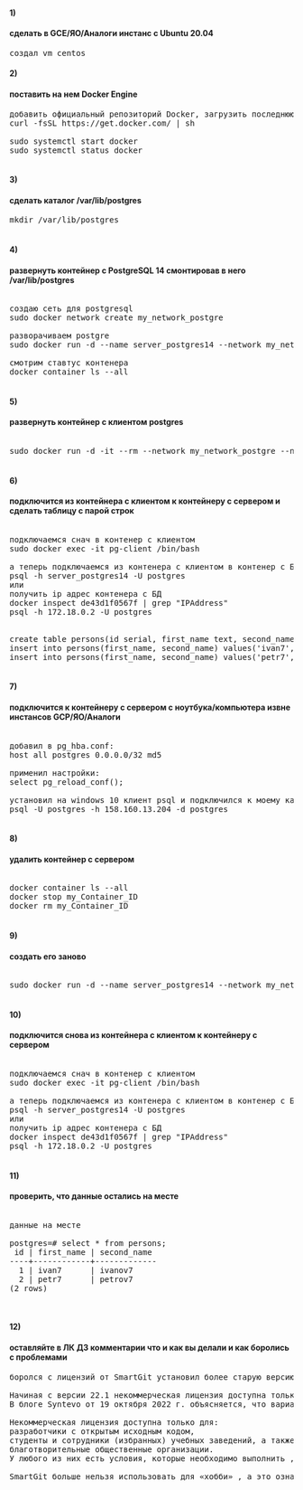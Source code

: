 #### 1)

#### сделать в GCE/ЯО/Аналоги инстанс с Ubuntu 20.04


<pre>
создал vm centos 
</pre>

#### 2)

#### поставить на нем Docker Engine

<pre>
добавить официальный репозиторий Docker, загрузить последнюю версию Docker и установить ее
curl -fsSL https://get.docker.com/ | sh

sudo systemctl start docker
sudo systemctl status docker

</pre>

#### 3)

#### сделать каталог /var/lib/postgres

<pre>
mkdir /var/lib/postgres

</pre>

#### 4)

####  развернуть контейнер с PostgreSQL 14 смонтировав в него /var/lib/postgres

<pre>

создаю сеть для postgresql
sudo docker network create my_network_postgre

разворачиваем postgre
sudo docker run -d --name server_postgres14 --network my_network_postgre -e POSTGRES_PASSWORD=postgres -p 5432:5432 -v /var/lib/postgres:/var/lib/postgresql/data postgres:14

смотрим ставтус контенера
docker container ls --all

</pre>



#### 5)

####   развернуть контейнер с клиентом postgres

<pre>

sudo docker run -d -it --rm --network my_network_postgre --name pg-client postgres:14 psql -h server_postgres14 -U postgres

</pre>



#### 6)

####  подключится из контейнера с клиентом к контейнеру с сервером и сделать таблицу с парой строк

<pre>

подключаемся снач в контенер с клиентом
sudo docker exec -it pg-client /bin/bash

а теперь подключаемся из контенера с клиентом в контенер с БД
psql -h server_postgres14 -U postgres
или
получить ip адрес контенера с БД
docker inspect de43d1f0567f | grep "IPAddress"
psql -h 172.18.0.2 -U postgres


create table persons(id serial, first_name text, second_name text);
insert into persons(first_name, second_name) values('ivan7', 'ivanov7');
insert into persons(first_name, second_name) values('petr7', 'petrov7');

</pre>



#### 7)

####  подключится к контейнеру с сервером с ноутбука/компьютера извне инстансов GCP/ЯО/Аналоги

<pre>

добавил в pg_hba.conf: 
host all postgres 0.0.0.0/32 md5

применил наcтройки:
select pg_reload_conf();

установил на windows 10 клиент psql и подключился к моему каластеру postgres на виртуалке
psql -U postgres -h 158.160.13.204 -d postgres

</pre>



#### 8)

####  удалить контейнер с сервером

<pre>

docker container ls --all
docker stop my_Container_ID
docker rm my_Container_ID

</pre>


#### 9)

####  создать его заново

<pre>

sudo docker run -d --name server_postgres14 --network my_network_postgre -e POSTGRES_PASSWORD=postgres -p 5432:5432 -v /var/lib/postgres:/var/lib/postgresql/data postgres:14

</pre>



#### 10)

####   подключится снова из контейнера с клиентом к контейнеру с сервером

<pre>

подключаемся снач в контенер с клиентом
sudo docker exec -it pg-client /bin/bash

а теперь подключаемся из контенера с клиентом в контенер с БД
psql -h server_postgres14 -U postgres
или
получить ip адрес контенера с БД
docker inspect de43d1f0567f | grep "IPAddress"
psql -h 172.18.0.2 -U postgres

</pre>



#### 11)

####   проверить, что данные остались на месте

<pre>

данные на месте

postgres=# select * from persons;
 id | first_name | second_name
----+------------+-------------
  1 | ivan7      | ivanov7
  2 | petr7      | petrov7
(2 rows)


</pre>



#### 12)

####   оставляйте в ЛК ДЗ комментарии что и как вы делали и как боролись с проблемами

<pre>
боролся с лицензий от SmartGit установил более старую версию с бесплатной лицензией)

Начиная с версии 22.1 некоммерческая лицензия доступна только по запросу.
В блоге Syntevo от 19 октября 2022 г. объясняется, что варианты лицензирования были изменены в версии 22.1. 

Некоммерческая лицензия доступна только для:
разработчики с открытым исходным кодом,
студенты и сотрудники (избранных) учебных заведений, а также
благотворительные общественные организации.
У любого из них есть условия, которые необходимо выполнить , прежде чем может быть выдана некоммерческая лицензия.

SmartGit больше нельзя использовать для «хобби» , а это означает, что старые ответы неактуальны: по умолчанию теперь вы получаете копию SmartGit для оценки в течение 30 дней.  


</pre>